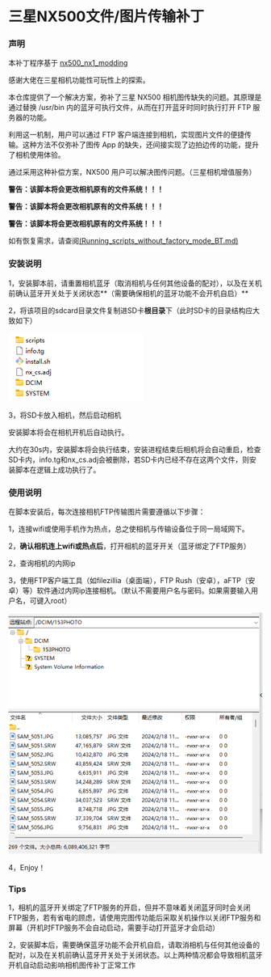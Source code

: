 # 三星NX500文件/图片传输补丁

### 声明

本补丁程序基于 [nx500_nx1_modding](https://github.com/ottokiksmaler/nx500_nx1_modding)

感谢大佬在三星相机功能性可玩性上的探索。

本仓库提供了一个解决方案，弥补了三星 NX500 相机图传缺失的问题。其原理是通过替换 /usr/bin 内的蓝牙可执行文件，从而在打开蓝牙时同时执行打开 FTP 服务器的功能。

利用这一机制，用户可以通过 FTP 客户端连接到相机，实现图片文件的便捷传输。这种方法不仅弥补了图传 App 的缺失，还间接实现了边拍边传的功能，提升了相机使用体验。

通过采用这种补偿方案，NX500 用户可以解决图传问题。（三星相机增值服务）



**警告：该脚本将会更改相机原有的文件系统！！！**

**警告：该脚本将会更改相机原有的文件系统！！！**

**警告：该脚本将会更改相机原有的文件系统！！！**

如有恢复需求，请查阅[(Running_scripts_without_factory_mode_BT.md)](https://github.com/ottokiksmaler/nx500_nx1_modding/blob/master/Running_scripts_without_factory_mode_BT.md)



### 安装说明

1，安装脚本前，请重置相机蓝牙（取消相机与任何其他设备的配对），以及在关机前确认蓝牙开关处于关闭状态**（需要确保相机的蓝牙功能不会开机自启）**

2，将该项目的sdcard目录文件复制进SD卡**根目录**下（此时SD卡的目录结构应大致如下）

![0ff289cdcbaaeb3ba671d38ef0b2196](./image/1.png)

3，将SD卡放入相机，然后启动相机

安装脚本将会在相机开机后自动执行。

大约在30s内，安装脚本将会执行结束，安装进程结束后相机将会自动重启，检查SD卡内，info.tg和nx_cs.adj会被删除，若SD卡内已经不存在这两个文件，则安装脚本在逻辑上成功执行了。

### 使用说明

在脚本安装后，每次连接相机FTP传输图片需要遵循以下步骤：

1，连接wifi或使用手机作为热点，总之使相机与传输设备位于同一局域网下。

2，**确认相机连上wifi或热点后**，打开相机的蓝牙开关（蓝牙绑定了FTP服务）

2，查询相机的内网ip

3，使用FTP客户端工具（如filezillia（桌面端），FTP Rush（安卓），aFTP（安卓）等）软件通过内网ip连接相机。（默认不需要用户名与密码。如果需要输入用户名，可键入root）

![image-20240321230644765](./image/2.png)

4，Enjoy！





### Tips

1，相机的蓝牙开关绑定了FTP服务的开启，但并不意味着关闭蓝牙同时会关闭FTP服务，若有省电的顾虑，请使用完图传功能后采取关机操作以关闭FTP服务和屏幕（开机时FTP服务不会自动启动，需要手动打开蓝牙才会启动）

2，安装脚本后，需要确保蓝牙功能不会开机自启，请取消相机与任何其他设备的配对，以及在关机前确认蓝牙开关处于关闭状态。以上两种情况都会导致相机蓝牙开机自动启动影响相机图传补丁正常工作
